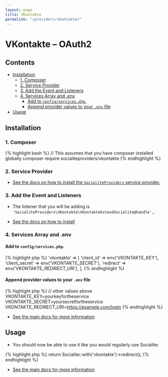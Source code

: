 ```yaml
---
layout: page
title: VKontakte
permalink: "/providers/vkontakte/"
---
```

# VKontakte – OAuth2

## Contents

- [Installation](#installation)
  - [1. Composer](#1-composer)
  - [2. Service Provider](#2-service-provider)
  - [3. Add the Event and Listeners](#3-add-the-event-and-listeners)
  - [4. Services Array and .env](#4-services-array-and-env)
    - [Add to `config/services.php`.](#add-to-configservicesphp)
    - [Append provider values to your `.env` file](#append-provider-values-to-your-env-file)
- [Usage](#usage)


## Installation

### 1. Composer

{% highlight bash %}
// This assumes that you have composer installed globally
composer require socialiteproviders/vkontakte
{% endhighlight %}

### 2. Service Provider

* [See the docs on how to install the `SocialiteProviders` service provider.](https://github.com/SocialiteProviders/Manager#2-service-provider)


### 3. Add the Event and Listeners

* The listener that you will be adding is `'SocialiteProviders\VKontakte\VKontakteExtendSocialite@handle',`.

* [See the docs on how to install](https://github.com/SocialiteProviders/Manager#3-add-the-event-and-listeners)

### 4. Services Array and .env

#### Add to `config/services.php`.

{% highlight php %}
'vkontakte' => [
    'client_id' => env('VKONTAKTE_KEY'),
    'client_secret' => env('VKONTAKTE_SECRET'),
    'redirect' => env('VKONTAKTE_REDIRECT_URI'),
],
{% endhighlight %}

#### Append provider values to your `.env` file

{% highlight php %}
// other values above
VKONTAKTE_KEY=yourkeyfortheservice
VKONTAKTE_SECRET=yoursecretfortheservice
VKONTAKTE_REDIRECT_URI=https://example.com/login
{% endhighlight %}

* [See the main docs for more information](https://github.com/SocialiteProviders/Manager#4-services-array-and-env)


## Usage

* You should now be able to use it like you would regularly use Socialite:

{% highlight php %}
return Socialite::with('vkontakte')->redirect();
{% endhighlight %}

* [See the main docs for more information](https://github.com/SocialiteProviders/Manager#usage)
